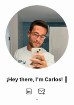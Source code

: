 <p align="center" width="300">
   <img align="center" width="200" style="border-radius: 50% !important" src="perfil_cropped.jpg" />
   <h3 align="center">¡Hey there, I'm Carlos! 👋</h3>
</p>

<p align="center">
   <a href="www.linkedin.com/in/carlossantosseisdedos" target="blank">
    <svg xmlns="http://www.w3.org/2000/svg" class="icon icon-tabler icon-tabler-brand-linkedin" width="36" height="36" viewBox="0 0 36 36" stroke-width="1.5" stroke="currentColor" fill="none" stroke-linecap="round" stroke-linejoin="round" align="center" alt="Perfil de LinkedIn de Carlos"><path stroke="none" d="M0 0h24v24H0z" fill="none"/><path d="M4 4m0 2a2 2 0 0 1 2 -2h12a2 2 0 0 1 2 2v12a2 2 0 0 1 -2 2h-12a2 2 0 0 1 -2 -2z" /><path d="M8 11l0 5" /><path d="M8 8l0 .01" /><path d="M12 16l0 -5" /><path d="M16 16v-3a2 2 0 0 0 -4 0" /></svg>
  </a>
  <span style="width: 8px;"> </span>
  <a href="mailto:carlosantos2807@gmail.com">
    <svg xmlns="http://www.w3.org/2000/svg" class="icon icon-tabler icon-tabler-mail-forward" width="36" height="36" viewBox="0 0 36 36" stroke-width="1.5" stroke="currentColor" fill="none" stroke-linecap="round" stroke-linejoin="round" align="center" alt="Email de Carlos"><path stroke="none" d="M0 0h24v24H0z" fill="none"/><path d="M12 18h-7a2 2 0 0 1 -2 -2v-10a2 2 0 0 1 2 -2h14a2 2 0 0 1 2 2v7.5" /><path d="M3 6l9 6l9 -6" /><path d="M15 18h6" /><path d="M18 15l3 3l-3 3" /></svg>
  </a>
  <span style="width: 8px;"> </span>
</p>


<!-- ### This is my repository for some of my personal projects, feel free to check its content 😊 -->
<!--
**letesdev/letesdev** is a ✨ _special_ ✨ repository because its `README.md` (this file) appears on your GitHub profile.

Here are some ideas to get you started:

- 🔭 I’m currently working on ...
- 🌱 I’m currently learning ...
- 👯 I’m looking to collaborate on ...
- 🤔 I’m looking for help with ...
- 💬 Ask me about ...
- 📫 How to reach me: ...
- 😄 Pronouns: ...
- ⚡ Fun fact: ...
-->
